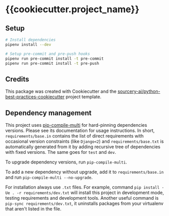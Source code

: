 # {{cookiecutter.project_name}}

## Setup
```sh
# Install dependencies
pipenv install --dev

# Setup pre-commit and pre-push hooks
pipenv run pre-commit install -t pre-commit
pipenv run pre-commit install -t pre-push
```

## Credits
This package was created with Cookiecutter and the [sourcery-ai/python-best-practices-cookiecutter](https://github.com/sourcery-ai/python-best-practices-cookiecutter) project template.

## Dependency management

This project uses [pip-compile-multi](https://pypi.org/project/pip-compile-multi/) for hard-pinning dependencies versions.
Please see its documentation for usage instructions.
In short, `requirements/base.in` contains the list of direct requirements with occasional version constraints (like `Django<2`)
and `requirements/base.txt` is automatically generated from it by adding recursive tree of dependencies with fixed versions.
The same goes for `test` and `dev`.

To upgrade dependency versions, run `pip-compile-multi`.

To add a new dependency without upgrade, add it to `requirements/base.in` and run `pip-compile-multi --no-upgrade`.

For installation always use `.txt` files. For example, command `pip install -Ue . -r requirements/dev.txt` will install
this project in development mode, testing requirements and development tools.
Another useful command is `pip-sync requirements/dev.txt`, it uninstalls packages from your virtualenv that aren't listed in the file.

